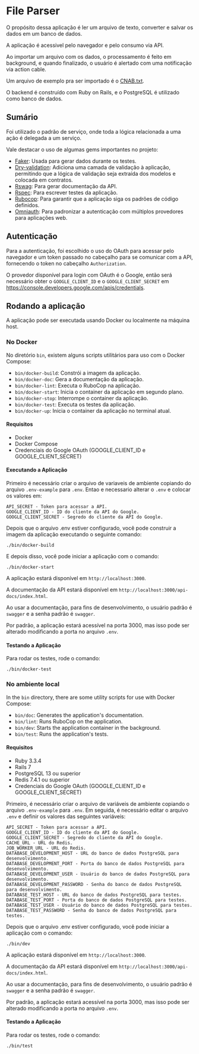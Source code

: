 # File Parser

O propósito dessa aplicação é ler um arquivo de texto, converter e salvar os dados em um banco de dados.

A aplicação é acessivel pelo navegador e pelo consumo via API.

Ao importar um arquivo com os dados, o processamento é feito em background, e quando finalizado, o usuário é alertado com uma notificação via action cable.

Um arquivo de exemplo pra ser importado é o [CNAB.txt](./CNAB.txt).

O backend é construído com Ruby on Rails, e o PostgreSQL é utilizado como banco de dados.

## Sumário
Foi utilizado o padrão de serviço, onde toda a lógica relacionada a uma ação é delegada a um serviço.

Vale destacar o uso de algumas gems importantes no projeto:

- [Faker](https://github.com/faker-ruby/faker): Usada para gerar dados durante os testes.
- [Dry-validation](https://github.com/dry-rb/dry-validation): Adiciona uma camada de validação à aplicação, permitindo que a lógica de validação seja extraída dos modelos e colocada em contratos.
- [Rswag](https://github.com/rswag/rswag): Para gerar documentação da API.
- [Rspec](https://github.com/rspec/rspec-rails): Para escrever testes da aplicação.
- [Rubocop](https://github.com/rubocop/rubocop): Para garantir que a aplicação siga os padrões de código definidos.
- [Omniauth](https://github.com/omniauth/omniauth): Para padronizar a autenticação com múltiplos provedores para aplicações web.

## Autenticação
Para a autenticação, foi escolhido o uso do OAuth para acessar pelo navegador e um token passado no cabeçalho para se comunicar com a API, fornecendo o token no cabeçalho `Authorization`.

O provedor disponível para login com OAuth é o Google, então será necessário obter o `GOOGLE_CLIENT_ID` e o `GOOGLE_CLIENT_SECRET` em https://console.developers.google.com/apis/credentials.

## Rodando a aplicação
A aplicação pode ser executada usando Docker ou localmente na máquina host.

### No Docker

No diretório `bin`, existem alguns scripts utilitários para uso com o Docker Compose:
- `bin/docker-build`: Constrói a imagem da aplicação.
- `bin/docker-doc`: Gera a documentação da aplicação.
- `bin/docker-lint`: Executa o RuboCop na aplicação.
- `bin/docker-start`: Inicia o container da aplicação em segundo plano.
- `bin/docker-stop`: Interrompe o container da aplicação.
- `bin/docker-test`: Executa os testes da aplicação.
- `bin/docker-up`: Inicia o container da aplicação no terminal atual.

#### Requisitos
- Docker
- Docker Compose
- Credenciais do Google OAuth (GOOGLE_CLIENT_ID e GOOGLE_CLIENT_SECRET)

#### Executando a Aplicação

Primeiro é necessário criar o arquivo de variaveis de ambiente copiando do arquivo `.env-example` para `.env`.
Entao e necessario alterar o `.env` e colocar os valores em:

```
API_SECRET - Token para acessar a API.
GOOGLE_CLIENT_ID - ID do cliente da API do Google.
GOOGLE_CLIENT_SECRET - Segredo do cliente da API do Google.
```

Depois que o arquivo .env estiver configurado, você pode construir a imagem da aplicação executando o seguinte comando:
```
./bin/docker-build
```

E depois disso, você pode iniciar a aplicação com o comando:
```
./bin/docker-start
```

A aplicação estará disponível em `http://localhost:3000`.

A documentação da API estará disponível em `http://localhost:3000/api-docs/index.html`.

Ao usar a documentação, para fins de desenvolvimento, o usuário padrão é `swagger` e a senha padrão é `swagger`.

Por padrão, a aplicação estará acessível na porta 3000, mas isso pode ser alterado modificando a porta no arquivo `.env`.

#### Testando a Aplicação

Para rodar os testes, rode o comando:
```
./bin/docker-test
```

### No ambiente local

In the `bin` directory, there are some utility scripts for use with Docker Compose:
- `bin/doc`: Generates the application's documentation.
- `bin/lint`: Runs RuboCop on the application.
- `bin/dev`: Starts the application container in the background.
- `bin/test`: Runs the application's tests.

#### Requisitos
- Ruby 3.3.4
- Rails 7
- PostgreSQL 13 ou superior
- Redis 7.4.1 ou superior
- Credenciais do Google OAuth (GOOGLE_CLIENT_ID e GOOGLE_CLIENT_SECRET)

Primeiro, é necessário criar o arquivo de variáveis de ambiente copiando o arquivo `.env-example` para `.env`.
Em seguida, é necessário editar o arquivo `.env` e definir os valores das seguintes variáveis:

```
API_SECRET - Token para acessar a API.
GOOGLE_CLIENT_ID - ID do cliente da API do Google.
GOOGLE_CLIENT_SECRET - Segredo do cliente da API do Google.
CACHE_URL - URL do Redis.
JOB_WORKER_URL - URL do Redis.
DATABASE_DEVELOPMENT_HOST - URL do banco de dados PostgreSQL para desenvolvimento.
DATABASE_DEVELOPMENT_PORT - Porta do banco de dados PostgreSQL para desenvolvimento.
DATABASE_DEVELOPMENT_USER - Usuário do banco de dados PostgreSQL para desenvolvimento.
DATABASE_DEVELOPMENT_PASSWORD - Senha do banco de dados PostgreSQL para desenvolvimento.
DATABASE_TEST_HOST - URL do banco de dados PostgreSQL para testes.
DATABASE_TEST_PORT - Porta do banco de dados PostgreSQL para testes.
DATABASE_TEST_USER - Usuário do banco de dados PostgreSQL para testes.
DATABASE_TEST_PASSWORD - Senha do banco de dados PostgreSQL para testes.
```

Depois que o arquivo .env estiver configurado, você pode iniciar a aplicação com o comando:
```
./bin/dev
```

A aplicação estará disponível em `http://localhost:3000`.

A documentação da API estará disponível em `http://localhost:3000/api-docs/index.html`.

Ao usar a documentação, para fins de desenvolvimento, o usuário padrão é `swagger` e a senha padrão é `swagger`.

Por padrão, a aplicação estará acessível na porta 3000, mas isso pode ser alterado modificando a porta no arquivo `.env`.

#### Testando a Aplicação

Para rodar os testes, rode o comando:
```
./bin/test
```
